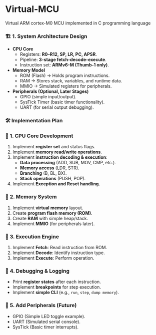 # Virtual-MCU
Virtual ARM cortex-M0 MCU implemented in C programming language

### 🏗 **1. System Architecture Design**

- **CPU Core**
    - Registers: **R0–R12, SP, LR, PC, APSR**.
    - Pipeline: **3-stage fetch-decode-execute**.
    - Instruction set: **ARMv6-M (Thumb-1 only)**.
- **Memory Model**
    - ROM (Flash) → Holds program instructions.
    - RAM → Stores stack, variables, and runtime data.
    - MMIO → Simulated registers for peripherals.
- **Peripherals (Optional, Later Stages)**
    - GPIO (simple input/output).
    - SysTick Timer (basic timer functionality).
    - UART (for serial output debugging).

### 🛠 **Implementation Plan**

### 🔹 **1. CPU Core Development**

1. Implement **register set** and status flags.
2. Implement **memory read/write operations**.
3. Implement **instruction decoding & execution**:
    - **Data processing** (ADD, SUB, MOV, CMP, etc.).
    - **Memory access** (LDR, STR).
    - **Branching** (B, BL, BX).
    - **Stack operations** (PUSH, POP).
4. Implement **Exception and Reset handling**.

### 🔹 **2. Memory System**

1. Implement **virtual memory** layout.
2. Create **program flash memory (ROM)**.
3. Create **RAM** with simple heap/stack.
4. Implement **MMIO** (for peripherals later).

### 🔹 **3. Execution Engine**

1. Implement **Fetch**: Read instruction from ROM.
2. Implement **Decode**: Identify instruction type.
3. Implement **Execute**: Perform operation.

### 🔹 **4. Debugging & Logging**

- Print **register states** after each instruction.
- Implement **breakpoints** for step execution.
- Implement **simple CLI** (e.g., `run`, `step`, `dump memory`).

### 🔹 **5. Add Peripherals (Future)**

- GPIO (Simple LED toggle example).
- UART (Simulated serial console).
- SysTick (Basic timer interrupts).
